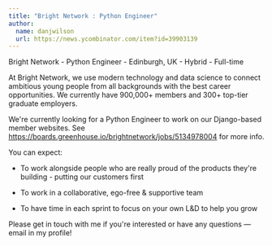```yaml
---
title: "Bright Network : Python Engineer"
author:
  name: danjwilson
  url: https://news.ycombinator.com/item?id=39903139
---
```

Bright Network - Python Engineer - Edinburgh, UK - Hybrid - Full-time

At Bright Network, we use modern technology and data science to connect ambitious young people from all backgrounds
with the best career opportunities. We currently have 900,000+ members and 300+ top-tier graduate employers.

We&#x27;re currently looking for a Python Engineer to work on our Django-based member websites. See <a href="https:&#x2F;&#x2F;boards.greenhouse.io&#x2F;brightnetwork&#x2F;jobs&#x2F;5134978004" rel="nofollow">https:&#x2F;&#x2F;boards.greenhouse.io&#x2F;brightnetwork&#x2F;jobs&#x2F;5134978004</a> for more info.

You can expect:

* To work alongside people who are really proud of the products they&#x27;re building - putting our customers first

* To work in a collaborative, ego-free &amp; supportive team

* To have time in each sprint to focus on your own L&amp;D to help you grow

Please get in touch with me if you&#x27;re interested or have any questions — email in my profile!
